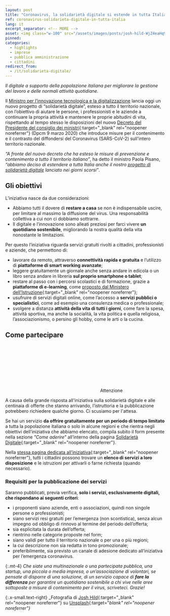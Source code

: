 ```yaml
---
layout: post
title: "Coronavirus, la solidarietà digitale si estende in tutta Italia" 
ref: coronavirus-solidarieta-digitale-in-tutta-italia
lang: it
excerpt_separator: <!-- MORE -->
asset: <img class="w-100" src="/assets/images/posts/josh-hild-WjZ4eaHq9G4-unsplash.jpg" alt="La solidarietà digitale si estende in tutta Italia"/>
pinned:
categories:
  - highlights
  - imprese
  - pubblica amministrazione
  - cittadini
redirect_from:
  - /it/solidarieta-digitale/
---
```


_Il digitale a supporto della popolazione italiana per migliorare la gestione del lavoro e delle normali attività quotidiane._

<!-- MORE -->

Il [Ministro per l’innovazione tecnologica e la digitalizzazione](https://innovazione.gov.it/) lancia oggi un nuovo progetto di “solidarietà digitale”, esteso a tutto il territorio nazionale, con l’obiettivo di aiutare le persone, i professionisti e le aziende a continuare la propria attività e mantenere le proprie abitudini di vita, rispettando al tempo stesso le disposizioni del nuovo [Decreto del Presidente del consiglio dei ministri](http://www.governo.it/it/articolo/firmato-il-dpcm-9-marzo-2020/14276){:target="_blank" rel="noopener noreferrer"} (Dpcm 9 marzo 2020) che introduce misure per il contenimento e il contrasto del diffondersi del Coronavirus (SARS-CoV-2) sull'intero territorio nazionale.

_“A fronte del nuovo decreto che ha esteso le misure di prevenzione e contenimento a tutto il territorio italiano”_, ha detto il ministro Paola Pisano, _“abbiamo deciso di estendere a tutta Italia anche il nostro [progetto di solidarietà digitale](https://innovazione.gov.it/coronavirus-la-digitalizzazione-a-supporto-delle-zone-rosse/) lanciato nei giorni scorsi”_. 

## Gli obiettivi

L’iniziativa nasce da due considerazioni:

- Abbiamo tutti il dovere di **restare a casa** se non è indispensabile uscire, per limitare al massimo la diffusione del virus. Una responsabilità collettiva a cui non ci dobbiamo sottrarre.
- Il digitale e l’innovazione sono alleati preziosi per farci vivere **un quotidiano sostenibile**, migliorando la  nostra qualità della vita nonostante le limitazioni. 

Per questo l’iniziativa riguarda servizi gratuiti rivolti a cittadini, professionisti e aziende, che permettono di:

- lavorare da remoto, attraverso **connettività rapida e gratuita** e l’utilizzo di **piattaforme di smart working avanzate**;
- leggere gratuitamente un giornale anche senza andare in edicola o un libro senza andare in libreria **sul proprio smartphone o tablet**;
- restare al passo con i percorsi scolastici e di formazione, grazie a **piattaforme di e-learning**, come [proposto dal Ministero dell'Istruzione](https://www.miur.gov.it/web/guest/-/coronavirus-pubblicate-due-call-per-sostenere-la-didattica-a-distanza){:target="_blank" rel="noopener noreferrer"};
- usufruire di servizi digitali online, come l’accesso a **servizi pubblici o specialistici**, come ad esempio una consulenza medica o professionale; 
- svolgere a distanza **attività della vita di tutti i giorni**, come fare la spesa, attività sportiva, ma anche la socialità, la vita politica e quella religiosa, l’associazionismo, o persino gli hobby, come le arti o la cucina.  

## Come partecipare

<div class="callout important">
  <div class="callout-title"><svg class="icon"><use xlink:href="{{ site.baseurl }}/assets/bootstrap-italia/dist/svg/sprite.svg#it-info-circle"></use></svg>Attenzione</div>
  <p>A causa della grande risposta all'iniziativa sulla solidarietà digitale e alle centinaia di offerte che stanno arrivando, l’istruttoria e la pubblicazione potrebbero richiedere qualche giorno. Ci scusiamo per l'attesa.</p>
</div>

Se hai un servizio **da offrire gratuitamente per un periodo di tempo limitato** a tutta la popolazione italiana o solo in alcune regioni e che rientra negli obiettivi dell’iniziativa che abbiamo elencato, compila subito il form presente nella sezione _"Come aderire"_ all’interno della pagina [Solidarietà Digitale](https://solidarietadigitale.agid.gov.it/#come-aderire){:target="_blank" rel="noopener noreferrer"}.

Nella [stessa pagina dedicata all’iniziativa](https://solidarietadigitale.agid.gov.it/){:target="_blank" rel="noopener noreferrer"}, tutti i cittadini possono trovare un **elenco di servizi a loro disposizione** e le istruzioni per attivarli o farne richiesta (quando necessario).

### Requisiti per la pubblicazione dei servizi

Saranno pubblicati, previa verifica, **solo i servizi, esclusivamente digitali, che rispondano ai seguenti criteri**:

- i proponenti siano aziende, enti o associazioni, quindi non singole persone o professionisti;
- siano servizi resi gratuiti per l’emergenza (non scontistica), senza alcun impegno od obbligo di rinnovo al termine del periodo dell’offerta;
- sia esplicitata la durata dell’offerta;
- rientrino nelle categorie proposte nel form;
- siano validi per tutto il territorio nazionale o per una o più regioni;
- la cui descrizione non sia redatta in tono promozionale;
- preferibilmente, sia previsto un canale di adesione dedicato all’iniziativa per l’emergenza coronavirus.

{:.mt-4}
_Che siate una multinazionale o una partecipata pubblica, una startup, una piccola o media impresa, o un’associazione di volontari, se pensate di disporre di una soluzione, di un servizio capace di **fare la differenza** per garantire un quotidiano sostenibile a chi vive nelle aree sottoposte a misure di contenimento per il virus, scriveteci. Grazie!_

{:.x-small.text-right}
_Fotografia di [Josh Hild](https://unsplash.com/@joshhild?utm_source=unsplash&utm_medium=referral&utm_content=creditCopyText){:target="_blank" rel="noopener noreferrer"} su [Unsplash](https://unsplash.com/photos/WjZ4eaHq9G4?utm_source=unsplash&utm_medium=referral&utm_content=creditCopyText){:target="_blank" rel="noopener noreferrer"}_
